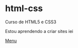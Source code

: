 # html-css
 
 Curso de HTML5 e CSS3

 Estou aprendendo a criar sites iei

 <a href="https://mlbcr.github.io/html-css/códigos/index.html" target="_blank">Menu</a>
